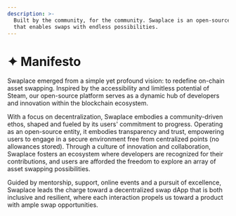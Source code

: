 ```yaml
---
description: >-
  Built by the community, for the community. Swaplace is an open-source dApp
  that enables swaps with endless possibilities.
---
```


# ✦ Manifesto

Swaplace emerged from a simple yet profound vision: to redefine on-chain asset swapping. Inspired by the accessibility and limitless potential of Steam, our open-source platform serves as a dynamic hub of developers and innovation within the blockchain ecosystem.

With a focus on decentralization, Swaplace embodies a community-driven ethos, shaped and fueled by its users' commitment to progress. Operating as an open-source entity, it embodies transparency and trust, empowering users to engage in a secure environment free from centralized points (no allowances stored). Through a culture of innovation and collaboration, Swaplace fosters an ecosystem where developers are recognized for their contributions, and users are afforded the freedom to explore an array of asset swapping possibilities.

Guided by mentorship, support, online events and a pursuit of excellence, Swaplace leads the charge toward a decentralized swap dApp that is both inclusive and resilient, where each interaction propels us toward a product with ample swap opportunities.
